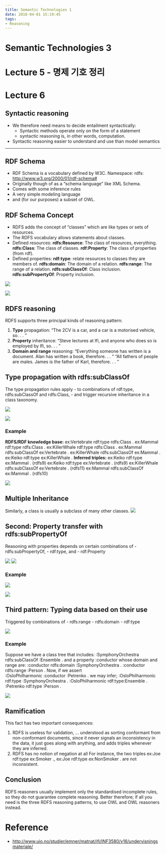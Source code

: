 ```yaml
---
title: Semantic Technologies 1
date: 2018-04-01 15:19:45
tags:
- Reasoning
---
```


# Semantic Technologies 3
# Lecture 5 - 명제 기호 정리
# Lecture 6
## Syntactic reasoning
- We therefore need means to decide entailment syntactically:
	- Syntactic methods operate only on the form of a statement
	- syntactic reasoning is, in other words, computation.
- Syntactic reasoning easier to understand and use than model semantics
- - - -

## RDF Schema
- RDF Schema is a vocabulary defined by W3C.
Namespace:
rdfs: http://www.w3.org/2000/01/rdf-schema#
- Originally though of as a “schema language” like XML Schema.
- Comes with some inference rules
- A very simple modeling language
- and (for our purposes) a subset of OWL.

## RDF Schema Concept
- RDFS adds the concept of “classes” which are like types or sets of resources.
- The RDFS vocabulary allows statements about classes.
- Defined resources:
	**rdfs:Resource**: The class of resources, everything.
	**rdfs:Class**: The class of classes.
	**rdf:Property**: The class of properties (from rdf).
- Defined properties:
	**rdf:type**: relate resources to classes they are members of.
	**rdfs:domain**: The domain of a relation.
	**rdfs:range**: The range of a relation.
	**rdfs:subClassOf**: Class inclusion.
	**rdfs:subPropertyOf**: Property inclusion.


![](Semantic%20Technologies%203/6D760EEE-2BB9-45AE-92FC-2C37F2D245B2.png)


![](Semantic%20Technologies%203/D6B8C770-426B-4A12-A83D-E21264D22587.png)

## RDFS reasoning
RDFS supports three principal kinds of reasoning pattern:
1. **Type** propagation:
“The 2CV is a car, and a car is a motorised vehicle, so. . . ”
2. **Property** inheritance:
“Steve lectures at Ifi, and anyone who does so is employed by Ifi, so. . . ”
3. **Domain and range** reasoning:
“Everything someone has written is a document. Alan has written a book, therefore. . . ”
“All fathers of people are males. James is the father of Karl, therefore. . . ”

## Type propagation with rdfs:subClassOf
The type propagation rules apply
	- to combinations of rdf:type, rdfs:subClassOf and rdfs:Class,
	- and trigger recursive inheritance in a class taxonomy.

![](Semantic%20Technologies%203/6CC3CB00-51A6-4371-A49B-970B3B85DC0E.png)

![](Semantic%20Technologies%203/DD1973F1-477F-4484-8F70-112EF9A4FBA6.png)

### Example 
__RDFS/RDF knowledge base:__
ex:Vertebrate rdf:type rdfs:Class .
ex:Mammal rdf:type rdfs:Class .
ex:KillerWhale rdf:type rdfs:Class .
ex:Mammal rdfs:subClassOf ex:Vertebrate .
ex:KillerWhale rdfs:subClassOf ex:Mammal .
ex:Keiko rdf:type ex:KillerWhale .
__Inferred triples:__
ex:Keiko rdf:type ex:Mammal . (rdfs9)
ex:Keiko rdf:type ex:Vertebrate . (rdfs9)
ex:KillerWhale rdfs:subClassOf ex:Vertebrate . (rdfs11)
ex:Mammal rdfs:subClassOf ex:Mammal . (rdfs10)

![](Semantic%20Technologies%203/41C2A340-4BE3-4574-80C9-49582991D1C8.png)

## Multiple Inheritance
Similarly, a class is usually a subclass of many other classes.
![](Semantic%20Technologies%203/13046384-974E-4C7D-81C1-06609A22BC48.png)

## Second: Property transfer with rdfs:subPropertyOf
Reasoning with properties depends on certain combinations of
	- rdfs:subPropertyOf,
	- rdf:type, and
	- rdf:Property

![](Semantic%20Technologies%203/7C67901C-021E-48F6-9609-F1C44ECEEAEF.png)
![](Semantic%20Technologies%203/A16B4C0F-4603-422A-9A5C-174EF040D38F.png)

### Example

![](Semantic%20Technologies%203/BBD68B0F-6F8A-488E-B620-F439169CA8AA.png)

![](Semantic%20Technologies%203/61F28A43-0AD7-4E61-9B3F-239FD2C7C65B.png)

## Third pattern: Typing data based on their use
Triggered by combinations of
	- rdfs:range
	- rdfs:domain
	- rdf:type

![](Semantic%20Technologies%203/ECAB392D-7F36-492E-A882-A3DBEB81063D.png)

### Example
Suppose we have a class tree that includes:
	:SymphonyOrchestra rdfs:subClassOf :Ensemble .
and a property :conductor whose domain and range are:
	:conductor rdfs:domain :SymphonyOrchestra .
	:conductor rdfs:range :Person .
Now, if we assert	
	:OsloPhilharmonic :conductor :Petrenko .
we may infer;
	:OsloPhilharmonic rdf:type :SymphonyOrchestra .
	:OsloPhilharmonic rdf:type:Ensemble .
	:Petrenko rdf:type :Person .

![](Semantic%20Technologies%203/DE166FA7-BEC1-416A-90C3-C1C5649CA8E3.png)

## Ramification
This fact has two important consequences:
1.  RDFS is useless for validation,
... understood as sorting conformant from non-conformant documents,
since it never signals an inconsistency in the data,
it just goes along with anything,
and adds triples whenever they are inferred.
2. RDFS has no notion of negation at all
For instance, the two triples
	ex:Joe rdf:type ex:Smoker .,
	ex:Joe rdf:type ex:NonSmoker .
are not inconsistent.

## Conclusion
RDFS reasoners usually implement only the standardised incomplete rules, 
	so they do not guarantee complete reasoning.
Better therefore;
	if all you need is the three RDFS reasoning patterns,
	to use OWL and OWL reasoners instead.

# Reference
- <http://www.uio.no/studier/emner/matnat/ifi/INF3580/v16/undervisningsmateriale/>